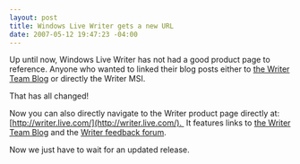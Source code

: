 ```yaml
---
layout: post
title: Windows Live Writer gets a new URL
date: 2007-05-12 19:47:23 -04:00
---
```


Up until now, Windows Live Writer has not had a good product page to reference. Anyone who wanted to linked their blog posts either to [the Writer Team Blog](http://windowslivewriter.spaces.live.com/) or directly the Writer MSI.

That has all changed!

Now you can also directly navigate to the Writer product page directly at: [http://writer.live.com/](http://writer.live.com/).  It features links to [the Writer Team Blog](http://windowslivewriter.spaces.live.com/) and the [Writer feedback forum](http://groups.msn.com/windowslivewriter/home).

Now we just have to wait for an updated release.
